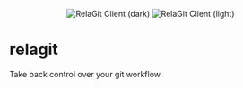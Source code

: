 <p align="center">
    <img src="https://rela.dev/assets/projects/client-dark.png#gh-dark-mode-only" alt="RelaGit Client (dark)">
    <img src="https://rela.dev/assets/projects/client-light.png#gh-light-mode-only" alt="RelaGit Client (light)">
</p>

# relagit
Take back control over your git workflow.
